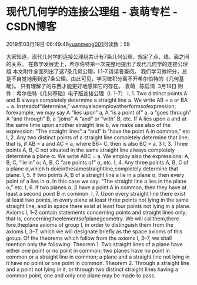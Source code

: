 
# 现代几何学的连接公理组 - 袁萌专栏 - CSDN博客

2019年03月19日 06:49:48[yuanmeng001](https://me.csdn.net/yuanmeng001)阅读数：59


大家知道，现代几何学的连接公理组共计有7条几何公理，规定了点、线、面之间的关系。
在数学发展史上，希尔伯特第一次完整地提出了现代几何学的连接公理组
本文附件全面列出了这7条几何公理，I.1-7.请读者查阅。
我们学习微积分，总是不自觉地用到这7条公理。由此可见，学习微积分离不开希尔伯特的《几何基础》。
只有理解了的东西才能更好地感知它的存在。
袁萌   陈启清  3月18日
附件：希尔伯特《几何基础》电子版连接公理（I. 1-7）
I, 1. Two distinct points A and B always completely determine a straight line a. We write AB = a or BA = a.
Insteadof“determine,” wemayalsoemployotherformsofexpression; forexample, we may say A “lies upon” a, A “is a point of” a, a “goes through” A “and through” B, a “joins” A “and” or “with” B, etc. If A lies upon a and at the same time upon another straight line b, we make use also of the expression: “The straight lines” a “and” b “have the point A in common,” etc
I, 2. Any two distinct points of a straight line completely determine that line; that is, if AB = a and AC = a, where B6= C, then is also BC = a.
3
I, 3. Three points A, B, C not situated in the same straight line always completely determine a plane α. We write ABC = a.
We employ also the expressions: A, B, C, “lie in” α; A, B, C “are points of” α, etc.
I, 4. Any three points A, B, C of a plane α,which
h doieinthesamestraightline,completely determine that plane.
I, 5. If two points A, B of a straight line a lie in a plane α, then every point of a lies in α.
In this case we say: “The straight line a lies in the plane α,” etc.
I, 6. If two planes α, β have a point A in common, then they have at least a second point B in common.
I, 7. Upon every straight line there exist at least two points, in every plane at least three points not lying in the same straight line, and in space there exist at least four points not lying in a plane.
Axioms I, 1–2 contain statements concerning points and straight lines only; that is,
concerningtheelementsofplanegeometry.
We will callthem,there fore,theplane axioms of group I, in order to distinguish them from the axioms I, 3–7, which we will designate brieﬂy as the space axioms of this group. Of the theorems which follow from the axioms I, 3–7, we shall mention only the following:
Theorem 1. Two straight lines of a plane have either one point or no point in common; two planes have no point in common or a straight line in common; a plane and a straight line not lying in it have no point or one point in common. Theorem 2. Through a straight line and a point not lying in it, or through two distinct straight lines having a common point, one and only one plane may be made to pass.

